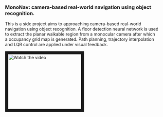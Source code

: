 ### MonoNav: camera-based real-world navigation using object recognition.

This is a side project aims to approaching camera-based real-world navigation using object recognition. A floor detection neural network is used to extract the planar walkable region from a monocular camera after which a occupancy grid map is generated. Path planning, trajectory interpolation and LQR control are applied under visual feedback.

<a href="https://www.youtube.com/watch?v=S6sXGZSNae8" target="_blank">
 <img src="http://img.youtube.com/vi/nTQUwghvy5Q/mqdefault.jpg" alt="Watch the video" width="240" height="180" border="10" />
</a>

